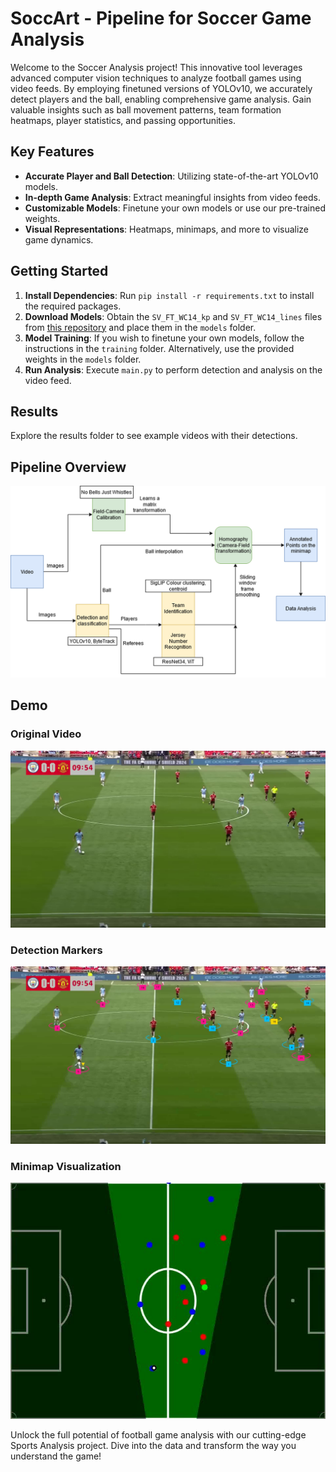 # SoccArt - Pipeline for Soccer Game Analysis

Welcome to the Soccer Analysis project! This innovative tool leverages advanced computer vision techniques to analyze football games using video feeds. By employing finetuned versions of YOLOv10, we accurately detect players and the ball, enabling comprehensive game analysis. Gain valuable insights such as ball movement patterns, team formation heatmaps, player statistics, and passing opportunities.

## Key Features
- **Accurate Player and Ball Detection**: Utilizing state-of-the-art YOLOv10 models.
- **In-depth Game Analysis**: Extract meaningful insights from video feeds.
- **Customizable Models**: Finetune your own models or use our pre-trained weights.
- **Visual Representations**: Heatmaps, minimaps, and more to visualize game dynamics.

## Getting Started
1. **Install Dependencies**: Run `pip install -r requirements.txt` to install the required packages.
2. **Download Models**: Obtain the `SV_FT_WC14_kp` and `SV_FT_WC14_lines` files from [this repository](https://github.com/mguti97/No-Bells-Just-Whistles) and place them in the `models` folder.
3. **Model Training**: If you wish to finetune your own models, follow the instructions in the `training` folder. Alternatively, use the provided weights in the `models` folder.
4. **Run Analysis**: Execute `main.py` to perform detection and analysis on the video feed.

## Results
Explore the results folder to see example videos with their detections.

## Pipeline Overview
![Pipeline](figures/arch.png)

## Demo

### Original Video
![Original](figures/original.jpg)

### Detection Markers
![Detection Markers](figures/marked.jpg)

### Minimap Visualization
![Minimap](figures/minimap.jpg)

Unlock the full potential of football game analysis with our cutting-edge Sports Analysis project. Dive into the data and transform the way you understand the game!
